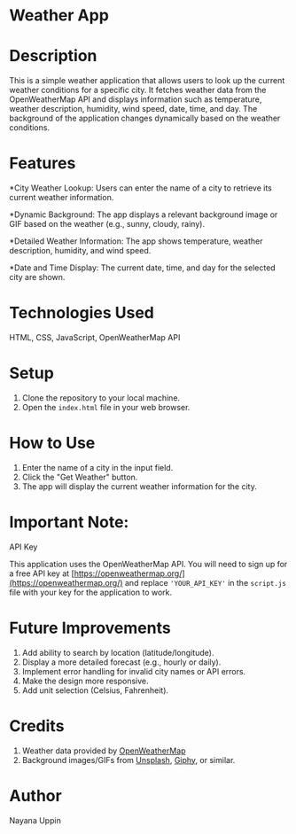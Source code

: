 # Weather App
# Description
 This is a simple weather application that allows users to look up the current weather conditions for a specific city.  It fetches weather data from the OpenWeatherMap API and displays information such as temperature, weather description, humidity, wind speed, date, time, and day.  The background of the application changes dynamically based on the weather conditions.
 
 # Features
 *City Weather Lookup: Users can enter the name of a city to retrieve its current weather information.
 
 *Dynamic Background: The app displays a relevant background image or GIF based on the weather (e.g., sunny, cloudy, rainy). 
 
 *Detailed Weather Information: The app shows temperature, weather description, humidity, and wind speed.
 
 *Date and Time Display: The current date, time, and day for the selected city are shown. 

 # Technologies Used 
 HTML, CSS, JavaScript, OpenWeatherMap API

 # Setup
  1.  Clone the repository to your local machine.
  2.  Open the `index.html` file in your web browser.

# How to Use
 1.  Enter the name of a city in the input field.
 2.  Click the "Get Weather" button.
 3.  The app will display the current weather information for the city.

#  Important Note:
API Key

This application uses the OpenWeatherMap API. You will need to sign up for a free API key at  [https://openweathermap.org/](https://openweathermap.org/)  and replace  `'YOUR_API_KEY'`  in the  `script.js`  file with your key for the application to work.

#  Future Improvements
1. Add ability to search by location (latitude/longitude).
2. Display a more detailed forecast (e.g., hourly or daily).
3. Implement error handling for invalid city names or API errors.
4. Make the design more responsive.
5. Add unit selection (Celsius, Fahrenheit).
#  Credits
1. Weather data provided by [OpenWeatherMap](https://openweathermap.org/)
2. Background images/GIFs from [Unsplash](https://unsplash.com/), [Giphy](https://giphy.com/), or similar.
#  Author
Nayana Uppin
